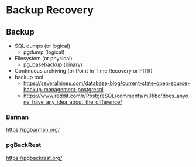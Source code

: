 # Backup Recovery
## Backup
* SQL dumps (or logical)
  * pgdump (logical)
* Filesystem (or physical)
  * pg_basebackup (binary)
* Continuous archiving (or Point In Time Recovery or PITR)
* backup tool
  * https://severalnines.com/database-blog/current-state-open-source-backup-management-postgresql
  * https://www.reddit.com/r/PostgreSQL/comments/m3fibc/does_anyone_have_any_idea_about_the_difference/

### Barman
https://pgbarman.org/

### pgBackRest
https://pgbackrest.org/

